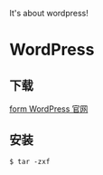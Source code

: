 It's about wordpress!

# WordPress

## 下载

  [form WordPress 官网](https://cn.wordpress.org)

## 安装

```shell
$ tar -zxf 
```
